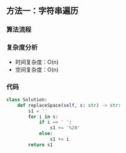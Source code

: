 ## 方法一：字符串遍历

### 算法流程



### 复杂度分析

* 时间复杂度：O(n)
* 空间复杂度：O(n)

### 代码

``` python
class Solution:
    def replaceSpace(self, s: str) -> str:
        s1 = ''
        for i in s:
            if i == ' ':
                s1 += '%20'
            else:
                s1 += i
        return s1
```

